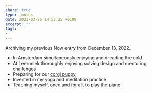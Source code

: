 ```yaml
---
share: true
type: _notes
date: 2023-03-26 14:55:25 +0100
excerpt: ""
tags:
- 
---
```

Archiving my previous Now entry from December 13, 2022.

- In Amsterdam simultaneously enjoying and dreading the cold
- At Leeruniek thoroughly enjoying solving design and mentoring challenges
- Preparing for our [corgi puppy](https://lemonade.waleson.us)
- Invested in my yoga and meditation practice
- Teaching myself, once and for all, to play the piano